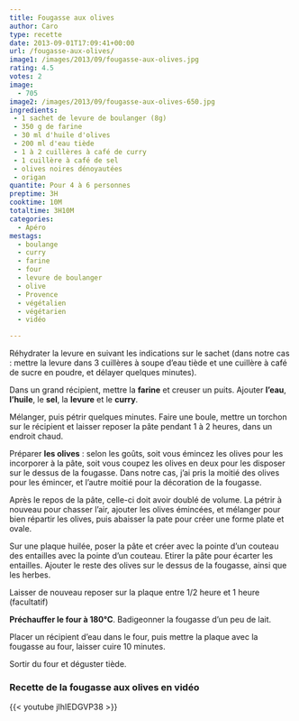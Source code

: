 ```yaml
---
title: Fougasse aux olives
author: Caro
type: recette
date: 2013-09-01T17:09:41+00:00
url: /fougasse-aux-olives/
image1: /images/2013/09/fougasse-aux-olives.jpg
rating: 4.5
votes: 2
image:
  - 705
image2: /images/2013/09/fougasse-aux-olives-650.jpg
ingredients:
 - 1 sachet de levure de boulanger (8g)
 - 350 g de farine
 - 30 ml d'huile d'olives
 - 200 ml d'eau tiède
 - 1 à 2 cuillères à café de curry
 - 1 cuillère à café de sel
 - olives noires dénoyautées
 - origan
quantite: Pour 4 à 6 personnes
preptime: 3H
cooktime: 10M
totaltime: 3H10M
categories:
  - Apéro
mestags:
  - boulange
  - curry
  - farine
  - four
  - levure de boulanger
  - olive
  - Provence
  - végétalien
  - végétarien
  - vidéo

---
```

Réhydrater la levure en suivant les indications sur le sachet (dans notre cas : mettre la levure dans 3 cuillères à soupe d&rsquo;eau tiède et une cuillère à café de sucre en poudre, et délayer quelques minutes).

Dans un grand récipient, mettre la **farine** et creuser un puits. Ajouter **l&rsquo;eau**, **l&rsquo;huile**, le **sel**, la **levure** et le **curry**.

Mélanger, puis pétrir quelques minutes. Faire une boule, mettre un torchon sur le récipient et laisser reposer la pâte pendant 1 à 2 heures, dans un endroit chaud.

Préparer **les olives** : selon les goûts, soit vous émincez les olives pour les incorporer à la pâte, soit vous coupez les olives en deux pour les disposer sur le dessus de la fougasse. Dans notre cas, j&rsquo;ai pris la moitié des olives pour les émincer, et l&rsquo;autre moitié pour la décoration de la fougasse.

Après le repos de la pâte, celle-ci doit avoir doublé de volume. La pétrir à nouveau pour chasser l&rsquo;air, ajouter les olives émincées, et mélanger pour bien répartir les olives, puis abaisser la pate pour créer une forme plate et ovale.

Sur une plaque huilée, poser la pâte et créer avec la pointe d&rsquo;un couteau des entailles avec la pointe d&rsquo;un couteau. Etirer la pâte pour écarter les entailles. Ajouter le reste des olives sur le dessus de la fougasse, ainsi que les herbes.

Laisser de nouveau reposer sur la plaque entre 1/2 heure et 1 heure (facultatif)

**Préchauffer le four à 180°C**. Badigeonner la fougasse d&rsquo;un peu de lait.

Placer un récipient d&rsquo;eau dans le four, puis mettre la plaque avec la fougasse au four, laisser cuire 10 minutes.

Sortir du four et déguster tiède.

### Recette de la fougasse aux olives en vidéo

{{< youtube jIhIEDGVP38 >}}
